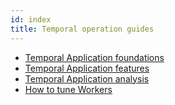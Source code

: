 ```yaml
---
id: index
title: Temporal operation guides
---
```


- [Temporal Application foundations](/docs/operation/temporal-application-foundations)
- [Temporal Application features](/docs/operation/temporal-application-features)
- [Temporal Application analysis](/docs/operation/temporal-application-analysis)
- [How to tune Workers](/docs/operation/how-to-tune-workers)

